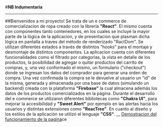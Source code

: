 #**NB Indumentaria**
___
##Bienvenidos a mi proyecto! 
Se trata de un e commerce de comercializacion de ropa creado con la librería **"React"**. El mismo cuenta con componentes tanto contenedores, en los cuales se incluye la mayor parte de la lógica de la aplicacion, y de presentacion que plasman dicha lógica en pantalla a traves del método de renderizado "RactDom". Se utilizan diferentes estados a través de distintos "hooks" para el montaje y desmontaje de distintos componentes.
La aplicacion cuenta con diferentes funcionalidades como el filtrado por categorias, la vista en detalle de los productos, la posibilidad de agregar o quitar productos del carrito de compras, y, una vez conformado el mismo, un formulario ("checkout") donde se ingresan los datos del comprador para generar una orden de compra. Una vez confirmada la compra se le devuelve al usuario un "id" de la misma, generada y almacenada por una base de datos (simulando un backend) creada con la plataforma **"Firebase"** la cual almacena además los datos de los productos comercializados en la página.
Durante el desarrollo del e commerce se utilizaron diferentes bibliotecas como **"Chakra UI"**, para mejorar la accesibilidad y **"Sweet Alert"** por ejemplo en las alertas hacia los usuarios y distintas extensiones como **"ReacTree"**.
En cuanto al diseño y los estilos de la aplicación se utilizó el lenguaje **"CSS"**.
__
[Demostracion del funcionamiento de la pagina](./src/assets/NBindumentariademo.mp4)ce